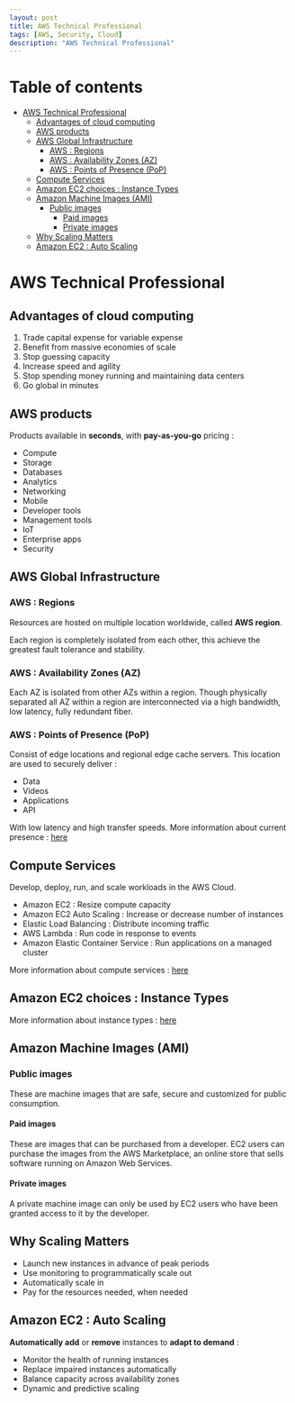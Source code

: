 ```yaml
---
layout: post
title: AWS Technical Professional
tags: [AWS, Security, Cloud]
description: "AWS Technical Professional"
---
```


# Table of contents

- [AWS Technical Professional](#aws-technical-professional)
  - [Advantages of cloud computing](#advantages-of-cloud-computing)
  - [AWS products](#aws-products)
  - [AWS Global Infrastructure](#aws-global-infrastructure)
    - [AWS : Regions](#aws--regions)
    - [AWS : Availability Zones (AZ)](#aws--availability-zones-az)
    - [AWS : Points of Presence (PoP)](#aws--points-of-presence-pop)
  - [Compute Services](#compute-services)
  - [Amazon EC2 choices : Instance Types](#amazon-ec2-choices--instance-types)
  - [Amazon Machine Images (AMI)](#amazon-machine-images-ami)
    - [Public images](#public-images)
      - [Paid images](#paid-images)
      - [Private images](#private-images)
  - [Why Scaling Matters](#why-scaling-matters)
  - [Amazon EC2 : Auto Scaling](#amazon-ec2--auto-scaling)

# AWS Technical Professional

## Advantages of cloud computing

1. Trade capital expense for variable expense
2. Benefit from massive economies of scale
3. Stop guessing capacity
4. Increase speed and agility
5. Stop spending money running and maintaining data centers
6. Go global in minutes

## AWS products

Products available in **seconds**, with **pay-as-you-go** pricing :

- Compute
- Storage
- Databases
- Analytics
- Networking
- Mobile
- Developer tools
- Management tools
- IoT
- Enterprise apps
- Security

## AWS Global Infrastructure

### AWS : Regions

Resources are hosted on multiple location worldwide, called **AWS region**.

Each region is completely isolated from each other, this achieve the greatest fault tolerance and stability.

### AWS : Availability Zones (AZ)

Each AZ is isolated from other AZs within a region. Though physically separated all AZ within a region are interconnected via a high bandwidth, low latency, fully redundant fiber.

### AWS : Points of Presence (PoP)

Consist of edge locations and regional edge cache servers. This location are used to securely deliver :

- Data
- Videos
- Applications
- API

With low latency and high transfer speeds. More information about current presence : [here](https://aws.amazon.com/about-aws/global-infrastructure/)

## Compute Services

Develop, deploy, run, and scale workloads in the AWS Cloud.

- Amazon EC2 : Resize compute capacity
- Amazon EC2 Auto Scaling : Increase or decrease number of instances
- Elastic Load Balancing : Distribute incoming traffic
- AWS Lambda : Run code in response to events
- Amazon Elastic Container Service : Run applications on a managed cluster

More information about compute services : [here](https://aws.amazon.com/products/compute/)

## Amazon EC2 choices : Instance Types

More information about instance types : [here](https://aws.amazon.com/ec2/instance-types/)

## Amazon Machine Images (AMI)

### Public images

These are machine images that are safe, secure and customized for public consumption. 

#### Paid images

These are images that can be purchased from a developer. EC2  users can purchase the images from the AWS Marketplace, an online store  that sells software running on Amazon Web Services.

#### Private images 

A private machine image can only be used by EC2 users who have been granted access to it by the developer. 

## Why Scaling Matters

- Launch new instances in advance of peak periods
- Use monitoring to programmatically scale out
- Automatically scale in
- Pay for the resources needed, when needed

## Amazon EC2 : Auto Scaling

**Automatically add** or **remove** instances to **adapt to demand** :

- Monitor the health of running instances
- Replace impaired instances automatically
- Balance capacity across availability zones
- Dynamic and predictive scaling